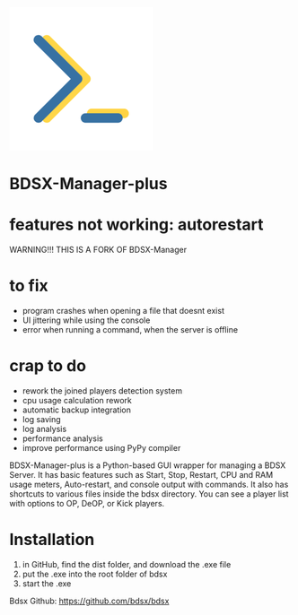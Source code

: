
![](https://github.com/legitbox/BDSX-Manager-plus/blob/master/bdsxmp.png?raw=true) 
# BDSX-Manager-plus
# features not working: autorestart

 WARNING!!! THIS IS A FORK OF BDSX-Manager
 
 # to fix
  - program crashes when opening a file that doesnt exist
  - UI jittering while using the console
  - error when running a command, when the server is offline
 
 # crap to do
  - rework the joined players detection system
  - cpu usage calculation rework
  - automatic backup integration
  - log saving
  - log analysis
  - performance analysis
  - improve performance using PyPy compiler


BDSX-Manager-plus is a Python-based GUI wrapper for managing a BDSX Server. It has basic features such as Start, Stop, Restart, CPU and RAM usage meters, Auto-restart, and console output with commands. It also has shortcuts to various files inside the bdsx directory. You can see a player list with options to OP, DeOP, or Kick players.

# Installation
 1. in GitHub, find the dist folder, and download the .exe file
 2. put the .exe into the root folder of bdsx
 3. start the .exe

Bdsx Github: https://github.com/bdsx/bdsx



